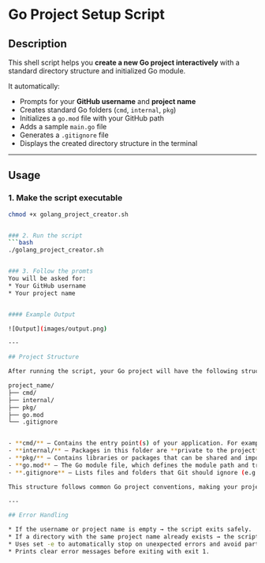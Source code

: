 # Go Project Setup Script

## Description
This shell script helps you **create a new Go project interactively** with a standard directory structure and initialized Go module.

It automatically:
- Prompts for your **GitHub username** and **project name**
- Creates standard Go folders (`cmd`, `internal`, `pkg`)
- Initializes a `go.mod` file with your GitHub path
- Adds a sample `main.go` file
- Generates a `.gitignore` file
- Displays the created directory structure in the terminal

---

## Usage

### 1. Make the script executable
```bash
chmod +x golang_project_creator.sh


### 2. Run the script
```bash
./golang_project_creator.sh


### 3. Follow the promts
You will be asked for:
* Your GitHub username
* Your project name


#### Example Output

![Output](images/output.png)

---

## Project Structure

After running the script, your Go project will have the following structure:

project_name/
├── cmd/
├── internal/
├── pkg/
├── go.mod
└── .gitignore


- **cmd/** – Contains the entry point(s) of your application. For example, `cmd/main.go` is where the `main()` function lives.  
- **internal/** – Packages in this folder are **private to the project** and cannot be imported from other projects. Use it for core application logic.  
- **pkg/** – Contains libraries or packages that can be shared and imported by other projects.  
- **go.mod** – The Go module file, which defines the module path and tracks dependencies.  
- **.gitignore** – Lists files and folders that Git should ignore (e.g., `bin/`, `vendor/`, temporary files).

This structure follows common Go project conventions, making your project organized and maintainable.

---

## Error Handling

* If the username or project name is empty → the script exits safely.
* If a directory with the same project name already exists → the script stops to prevent overwriting.
* Uses set -e to automatically stop on unexpected errors and avoid partial setup.
* Prints clear error messages before exiting with exit 1.
